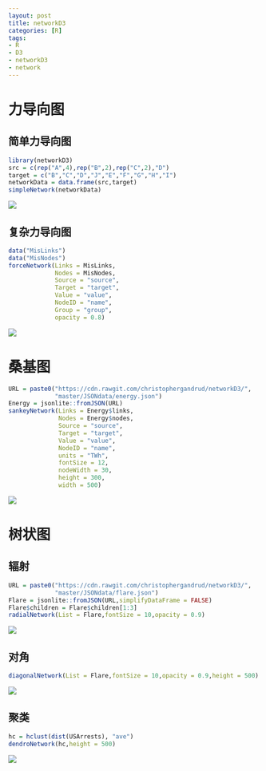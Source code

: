```yaml
---
layout: post
title: networkD3
categories: [R]
tags:
- R
- D3
- networkD3
- network
---
```


# 力导向图

## 简单力导向图

```r
library(networkD3)
src = c(rep("A",4),rep("B",2),rep("C",2),"D")
target = c("B","C","D","J","E","F","G","H","I")
networkData = data.frame(src,target)
simpleNetwork(networkData)
```

![](https://raw.githubusercontent.com/lixinyao/lixinyao.github.io/master/pictures/2016/simplenetwork.png)

## 复杂力导向图

```r
data("MisLinks")
data("MisNodes")
forceNetwork(Links = MisLinks,
             Nodes = MisNodes,
             Source = "source",
             Target = "target",
             Value = "value",
             NodeID = "name",
             Group = "group",
             opacity = 0.8)
```

![](https://raw.githubusercontent.com/lixinyao/lixinyao.github.io/master/pictures/2016/forcenetwork.png)

# 桑基图

```r           
URL = paste0("https://cdn.rawgit.com/christophergandrud/networkD3/",
             "master/JSONdata/energy.json")
Energy = jsonlite::fromJSON(URL)
sankeyNetwork(Links = Energy$links,
              Nodes = Energy$nodes,
              Source = "source",
              Target = "target",
              Value = "value",
              NodeID = "name",
              units = "TWh",
              fontSize = 12,
              nodeWidth = 30,
              height = 300,
              width = 500)
```

![](https://raw.githubusercontent.com/lixinyao/lixinyao.github.io/master/pictures/2016/sankeynetwork.png)

# 树状图

## 辐射

```r
URL = paste0("https://cdn.rawgit.com/christophergandrud/networkD3/",
             "master/JSONdata/flare.json")
Flare = jsonlite::fromJSON(URL,simplifyDataFrame = FALSE)
Flare$children = Flare$children[1:3]
radialNetwork(List = Flare,fontSize = 10,opacity = 0.9)
```

![](https://raw.githubusercontent.com/lixinyao/lixinyao.github.io/master/pictures/2016/radialnetwork.png)


## 对角

```r
diagonalNetwork(List = Flare,fontSize = 10,opacity = 0.9,height = 500)
```

![](https://raw.githubusercontent.com/lixinyao/lixinyao.github.io/master/pictures/2016/diagonalnetwork.png)

## 聚类

```r
hc = hclust(dist(USArrests), "ave")
dendroNetwork(hc,height = 500)
```

![](https://raw.githubusercontent.com/lixinyao/lixinyao.github.io/master/pictures/2016/dendronetwork.png)
